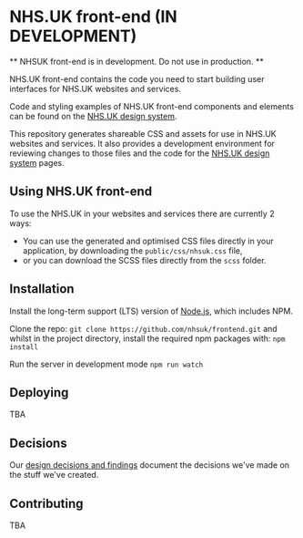 # NHS.UK front-end (IN DEVELOPMENT)

** NHSUK front-end is in development. Do not use in production. **

NHS.UK front-end contains the code you need to start building user interfaces for NHS.UK websites and services.

Code and styling examples of NHS.UK front-end components and elements can be found on the <a href="https://nhsuk-redesign.herokuapp.com/">NHS.UK design system</a>.

This repository generates shareable CSS and assets for use in NHS.UK websites and services. It also provides a development environment for reviewing changes to those files and the code for the <a href="https://nhsuk-redesign.herokuapp.com/">NHS.UK design system</a> pages.

## Using NHS.UK front-end

To use the NHS.UK in your websites and services there are currently 2 ways:

- You can use the generated and optimised CSS files directly in your application, by downloading the `public/css/nhsuk.css` file,
- or you can download the SCSS files directly from the `scss` folder.

## Installation

Install the long-term support (LTS) version of <a href="https://nodejs.org/en/">Node.js</a>, which includes NPM.

Clone the repo: `git clone https://github.com/nhsuk/frontend.git` and whilst in the project directory, install the required npm packages with: `npm install`

Run the server in development mode `npm run watch` 

## Deploying

TBA

## Decisions

Our <a href="https://nhsuk-redesign.herokuapp.com/decisions">design decisions and findings</a> document the decisions we've made on the stuff we've created.

## Contributing

TBA



